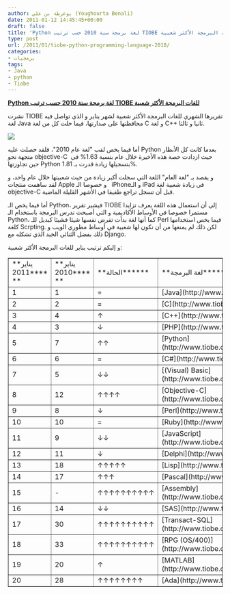 ```yaml
---
author: يوغرطة بن علي (Youghourta Benali)
date: 2011-01-12 14:45:45+00:00
draft: false
title: 'Python لغة برمجة سنة 2010 حسب ترتيب TIOBE للغات البرمجة الأكثر شعبية '
type: post
url: /2011/01/tiobe-python-programming-language-2010/
categories:
- برمجيات
tags:
- Java
- python
- Tiobe
---
```


**[Python لغة برمجة سنة 2010 حسب ترتيب TIOBE للغات البرمجة الأكثر شعبية](http://www.it-scoop.com/2011/01/tiobe-python-programming-language-2010)**


نشرت TIOBE تقريرها الشهري للغات البرمجة الأكثر شعبية لشهر يناير و الذي تواصل فيه لغة Java محافظتها على صدارتها، فيما حلت كل من لغة C و لغة C++ ثانيا و ثالثا.


[![](http://www.tiobe.com/content/paperinfo/tpci/images/tpci_trends.png)
](http://www.it-scoop.com/2011/01/tiobe-python-programming-language-2010)


أما فيما يخص لقب "لغة عام 2010"، فلقد حصلت عليه Python بعدما كانت كل الأنظار متجهة نحو objective-C  حيث ازدادت حصة هذه الأخيرة خلال عام بنسبة 1.63% في حين تجاوزتها Python بتسجيلها زيادة قدرت بـ 1.81%.

و يقصد بـ "لغة العام" اللغة التي سجلت أكبر زيادة من حيث شعبيتها خلال عام واحد، و لقد ساهمت منتجات Apple و خصوصا الـ   iPhoneو الـ iPad في زيادة شعبية لغة objective-C قبل أن تسجل تراجع طفيفا في الأشهر القليلة الماضية.

أما فيما يخص الـ Python، فيشير تقرير TIOBE إلى أن استعمال هذه اللغة يعرف تزايدا مستمرا خصوصا في الأوساط الأكاديمية و التي أصبحت تدرس البرمجة باستخدام الـ Python، كما أنها لغة بدأت تفرض نفسها شيئا فشيئا كبديل للـ Perl فيما يخص استخدامها كلغة Scrpting. لكن ذلك لم يمنعها من أن تكون لها شعبية في أوساط مطوري الويب و ذلك بفضل الثنائي الجيد الذي تشكله مع Django.

و إليكم ترتيب يناير للغات البرمجة الأكثر شعبية:
<table cellpadding="0" border="1" >
<tbody >
<tr >

<td >**يناير 2011**** **
</td>

<td >**يناير 2010**** **
</td>

<td >**الحالة******
</td>

<td >**لغة البرمجة******
</td>

<td >**الشعبية يناير 2011******
</td>

<td >**النمو خلال عام******
</td>
</tr>
<tr >

<td >1
</td>

<td >1
</td>

<td >=
</td>

<td >[Java](http://www.tiobe.com/content/paperinfo/tpci/Java.html)
</td>

<td >17.773%
</td>

<td >+0.29%
</td>
</tr>
<tr >

<td >2
</td>

<td >2
</td>

<td >=
</td>

<td >[C](http://www.tiobe.com/content/paperinfo/tpci/C.html)
</td>

<td >15.822%
</td>

<td >-0.39%
</td>
</tr>
<tr >

<td >3
</td>

<td >4
</td>

<td >↑
</td>

<td >[C++](http://www.tiobe.com/content/paperinfo/tpci/C__.html)
</td>

<td >8.783%
</td>

<td >-0.93%
</td>
</tr>
<tr >

<td >4
</td>

<td >3
</td>

<td >↓
</td>

<td >[PHP](http://www.tiobe.com/content/paperinfo/tpci/PHP.html)
</td>

<td >7.835%
</td>

<td >-2.24%
</td>
</tr>
<tr >

<td >5
</td>

<td >7
</td>

<td >↑↑
</td>

<td >[Python](http://www.tiobe.com/content/paperinfo/tpci/Python.html)
</td>

<td >6.265%
</td>

<td >+1.81%
</td>
</tr>
<tr >

<td >6
</td>

<td >6
</td>

<td >=
</td>

<td >[C#](http://www.tiobe.com/content/paperinfo/tpci/C_.html)
</td>

<td >6.226%
</td>

<td >+0.46%
</td>
</tr>
<tr >

<td >7
</td>

<td >5
</td>

<td >↓↓
</td>

<td >[(Visual) Basic](http://www.tiobe.com/content/paperinfo/tpci/(Visual)_Basic.html)
</td>

<td >5.867%
</td>

<td >-1.49%
</td>
</tr>
<tr >

<td >8
</td>

<td >12
</td>

<td >↑↑↑↑
</td>

<td >[Objective-C](http://www.tiobe.com/content/paperinfo/tpci/Objective-C.html)
</td>

<td >3.011%
</td>

<td >+1.63%
</td>
</tr>
<tr >

<td >9
</td>

<td >8
</td>

<td >↓
</td>

<td >[Perl](http://www.tiobe.com/content/paperinfo/tpci/Perl.html)
</td>

<td >2.857%
</td>

<td >-0.71%
</td>
</tr>
<tr >

<td >10
</td>

<td >10
</td>

<td >=
</td>

<td >[Ruby](http://www.tiobe.com/content/paperinfo/tpci/Ruby.html)
</td>

<td >1.784%
</td>

<td >-0.69%
</td>
</tr>
<tr >

<td >11
</td>

<td >9
</td>

<td >↓↓
</td>

<td >[JavaScript](http://www.tiobe.com/content/paperinfo/tpci/JavaScript.html)
</td>

<td >1.589%
</td>

<td >-1.12%
</td>
</tr>
<tr >

<td >12
</td>

<td >11
</td>

<td >↓
</td>

<td >[Delphi](http://www.tiobe.com/content/paperinfo/tpci/Delphi.html)
</td>

<td >1.287%
</td>

<td >-1.10%
</td>
</tr>
<tr >

<td >13
</td>

<td >18
</td>

<td >↑↑↑↑↑
</td>

<td >[Lisp](http://www.tiobe.com/content/paperinfo/tpci/Lisp.html)
</td>

<td >1.109%
</td>

<td >+0.53%
</td>
</tr>
<tr >

<td >14
</td>

<td >17
</td>

<td >↑↑↑
</td>

<td >[Pascal](http://www.tiobe.com/content/paperinfo/tpci/Pascal.html)
</td>

<td >0.919%
</td>

<td >+0.29%
</td>
</tr>
<tr >

<td >15
</td>

<td >-
</td>

<td >↑↑↑↑↑↑↑↑↑↑
</td>

<td >[Assembly](http://www.tiobe.com/content/paperinfo/tpci/Assembly.html)
</td>

<td >0.864%
</td>

<td >+0.86%
</td>
</tr>
<tr >

<td >16
</td>

<td >14
</td>

<td >↓↓
</td>

<td >[SAS](http://www.tiobe.com/content/paperinfo/tpci/SAS.html)
</td>

<td >0.771%
</td>

<td >-0.04%
</td>
</tr>
<tr >

<td >17
</td>

<td >30
</td>

<td >↑↑↑↑↑↑↑↑↑↑
</td>

<td >[Transact-SQL](http://www.tiobe.com/content/paperinfo/tpci/Transact-SQL.html)
</td>

<td >0.758%
</td>

<td >+0.38%
</td>
</tr>
<tr >

<td >18
</td>

<td >33
</td>

<td >↑↑↑↑↑↑↑↑↑↑
</td>

<td >[RPG (OS/400)](http://www.tiobe.com/content/paperinfo/tpci/RPG_(OS_400).html)
</td>

<td >0.717%
</td>

<td >+0.40%
</td>
</tr>
<tr >

<td >19
</td>

<td >20
</td>

<td >↑
</td>

<td >[MATLAB](http://www.tiobe.com/content/paperinfo/tpci/MATLAB.html)
</td>

<td >0.706%
</td>

<td >+0.17%
</td>
</tr>
<tr >

<td >20
</td>

<td >28
</td>

<td >↑↑↑↑↑↑↑↑
</td>

<td >[Ada](http://www.tiobe.com/content/paperinfo/tpci/Ada.html)
</td>

<td >0.679%
</td>

<td >+0.29%
</td>
</tr>
</tbody>
</table>
